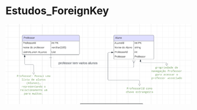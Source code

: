 # Estudos_ForeignKey
<img src="https://github.com/mailsonpuc/Estudos_ForeignKey/blob/main/img/Captura%20de%20imagem_20240925_012928.png">
